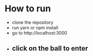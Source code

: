 # How to run
- clone the repository  
- run yarn or npm install
- go to http://localhost:3000
- ## click on the ball to enter
